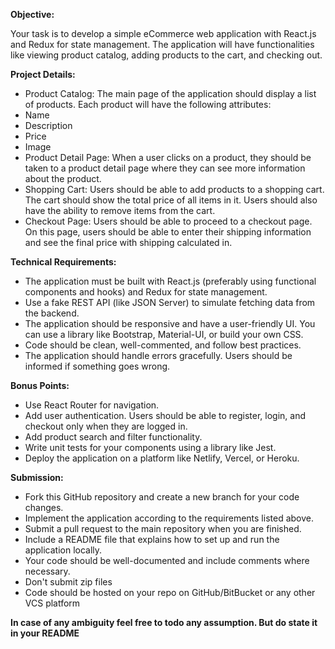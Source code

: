 **Objective:**

Your task is to develop a simple eCommerce web application with React.js and Redux for state management. The application will have functionalities like viewing product catalog, adding products to the cart, and checking out.

**Project Details:**

* Product Catalog: The main page of the application should display a list of products. Each product will have the following attributes:
* Name
* Description
* Price
* Image
* Product Detail Page: When a user clicks on a product, they should be taken to a product detail page where they can see more information about the product.
* Shopping Cart: Users should be able to add products to a shopping cart. The cart should show the total price of all items in it. Users should also have the ability to remove items from the cart.
* Checkout Page: Users should be able to proceed to a checkout page. On this page, users should be able to enter their shipping information and see the final price with shipping calculated in.

**Technical Requirements:**

* The application must be built with React.js (preferably using functional components and hooks) and Redux for state management.
* Use a fake REST API (like JSON Server) to simulate fetching data from the backend.
* The application should be responsive and have a user-friendly UI. You can use a library like Bootstrap, Material-UI, or build your own CSS.
* Code should be clean, well-commented, and follow best practices.
* The application should handle errors gracefully. Users should be informed if something goes wrong.

**Bonus Points:**

* Use React Router for navigation.
* Add user authentication. Users should be able to register, login, and checkout only when they are logged in.
* Add product search and filter functionality.
* Write unit tests for your components using a library like Jest.
* Deploy the application on a platform like Netlify, Vercel, or Heroku.

**Submission:**

* Fork this GitHub repository and create a new branch for your code changes.
* Implement the application according to the requirements listed above.
* Submit a pull request to the main repository when you are finished.
* Include a README file that explains how to set up and run the application locally.
* Your code should be well-documented and include comments where necessary.
* Don't submit zip files
* Code should be hosted on your repo on GitHub/BitBucket or any other VCS platform

**In case of any ambiguity feel free to todo any assumption. But do state it in your README**

